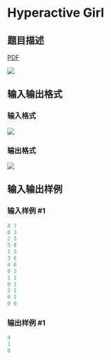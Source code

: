 # Hyperactive Girl

## 题目描述

[problemUrl]: https://uva.onlinejudge.org/index.php?option=com_onlinejudge&Itemid=8&category=244&page=show_problem&problem=3397

[PDF](https://uva.onlinejudge.org/external/122/p12245.pdf)

![](https://cdn.luogu.com.cn/upload/vjudge_pic/UVA12245/31e54a582b83392bd13a20d49c85a4f24d311222.png)

## 输入输出格式

### 输入格式

![](https://cdn.luogu.com.cn/upload/vjudge_pic/UVA12245/a6e99f13718914bab258531d6282b39328733552.png)

### 输出格式

![](https://cdn.luogu.com.cn/upload/vjudge_pic/UVA12245/021700a18b6323fca1f2d8714dad350576dcb28c.png)

## 输入输出样例

### 输入样例 #1

```cpp
8 7
0 3
2 5
5 8
1 3
3 6
4 6
0 2
1 1
0 1
2 1
0 1
0 0
```


### 输出样例 #1

```cpp
4
1
0
```


